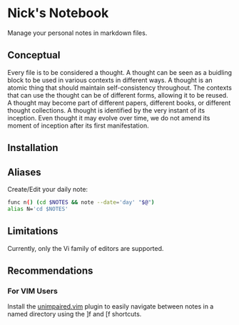 # Nick's Notebook

Manage your personal notes in markdown files.

## Conceptual

Every file is to be considered a thought. A thought can be seen as a buidling
block to be used in various contexts in different ways. A thought is an atomic
thing that should maintain self-consistency throughout. The contexts that can
use the thought can be of different forms, allowing it to be reused. A thought
may become part of different papers, different books, or different thought
collections. A thought is identified by the very instant of its inception. Even
thought it may evolve over time, we do not amend its moment of inception after
its first manifestation.

## Installation

## Aliases

Create/Edit your daily note:
``` sh
func n() (cd $NOTES && note --date='day' "$@")
alias N='cd $NOTES'
```

## Limitations

Currently, only the Vi family of editors are supported.

## Recommendations

### For VIM Users

Install the [unimpaired.vim](github.com/tpope/vim-unimpaired) plugin to easily
navigate between notes in a named directory using
the ]f and [f shortcuts.
